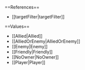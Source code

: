 ==References==
 * [[targetFilter|targetFilter]]

==Values==
 * [[Allied|Allied]]
 * [[AlliedOrEnemy|AlliedOrEnemy]]
 * [[Enemy|Enemy]]
 * [[Friendly|Friendly]]
 * [[NoOwner|NoOwner]]
 * [[Player|Player]]
